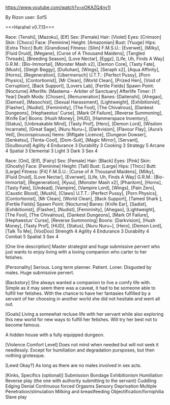 https://www.youtube.com/watch?v=xOKAZQ4nv1I

By Rizon user: SofS

===Harahel v0.7.13===

Race: [Tenshi], [Mazoku], [Elf]
Sex: [Female]
Hair: [Violet]
Eyes: [Crimson]
Skin: [Choco]
Face: [Feminine]
Height: [Amazonian]
Bust: [Yuuge]
Hips: [Extra Thicc]
Butt: [Grandiose]
Fitness: [Slim]
F.M.S.U.: [Everwet], [Milky], [Fluid Druid], [Megane], [Curse of A Thousand Maidens], [Tangled Threads], [Breeding Season], [Love Nectar], [Eggz], [Life, Uh, Finds A Way]
G.R.M.: [Bio-Immortal], [Monster Mash x2], [Demon Core], [Tasty Fate], [Mushi], [Sleigh Beggy], [Dulluhan], [Wings], [Seraph x2], [Aqua Affinity], [Horns], [Regeneration], [Ubermensch]
U.T.T.: [Perfect Pussy], [Porn Physics], [Contortionist], [Mr Clean], [World Clean], [Prized Hen], [Void of Corruption], [Back Support], [Lovers Lab], [Fertile Fields]
Spawn Point: [Nocturne]
Afterlife: [Mastema - Arbiter of Sanctuary]
Afterlife Timer: [1 Year]
Death Mods: [Chosen], [Remuneration]
Banes: [Daitenshi], [Ahegao], [Damsel], [Masochist], [Sexual Harassment], [Lightweight], [Exhibitionist], [Flasher], [Nudist], [Femininity], [The Fool], [The Chivalrous], [Dankest Dungeons], [Hephaestus’ Curse], [Mark Of Failure], [Reverse Summoning], [Knife Ear]
Boons: [Hush Money], [HUD], [Hammerspace Inventory], [Status], [Unbreakable Mind], [Tasty Prof], [Hero], [Demon Lord], [Wisdom Incarnate], [Great Sage], [Nuru Nuru~], [Darkvision], [Flavour Flay], [Aura’s Veil], [Inconspicuous]
Items: [Riftgate Licence], [Dungeon Dowser], [Senketsu], [Tenta-Cool], [Dom-Suit], [Magic Mirror], [Servant], [Soulbound]
Agility 4
Endurance 3
Durability 3
Cooking 3
Strategy 5
Arcane 4
Spatial 3
Elemental 3
Light 3
Dark 3
Sex 4


Race: [Oni], [Elf], [Fairy]
Sex: [Female]
Hair: [Black]
Eyes: [Pink]
Skin: [Ghostly]
Face: [Feminine]
Height: [Tall]
Bust: [Large]
Hips: [Thicc]
Butt: [Large]
Fitness: [Fit]
F.M.S.U.: [Curse of A Thousand Maidens], [Milky], [Fluid Druid], [Love Nectar], [Everwet], [Life, Uh, Finds A Way]
G.R.M.: [Bio-Immortal], [Regeneration], [Kyuu], [Monster Mash x2], [Phantom], [Horns], [Tasty Fate], [Undead], [Vampire], [Vampire Lord], [Wings], [Pain Zero], [Caustic Blood], [Mushi], [Claws]
U.T.T.: [Perfect Pussy], [Porn Physics], [Contortionist], [Mr Clean], [World Clean], [Back Support], [Tamed Shark ], [Fertile Fields]
Spawn Point: [Nocturne]
Banes: [Knife Ear], [Sadist], [Exhibitionist], [Flasher], [Nudist], [Femininity], [Ahegao], [Lightweight], [The Fool], [The Chivalrous], [Dankest Dungeons], [Mark Of Failure], [Hephaestus’ Curse], [Reverse Summoning]
Boons: [Darkvision], [Hush Money], [Tasty Prof], [HUD], [Status], [Nuru Nuru~], [Hero], [Demon Lord], [Talk To Me], [VooDoo]
Strength 4
Agility 4
Endurance 3
Durability 4
Combat 5
Spatial 3
Sex 4

[One line description]
Master strategist and huge submissive pervert who just wants to enjoy living with a loving companion who carter to her fetishes.

[Personality]
Serious. Long term planner. Patient. Loner. Disgusted by males. Huge submissive pervert.

[Backstory]
She always wanted a companion to live a comfy life with. Simple as it may seem there was a caveat, it had to be someone able to fulfill her fetishes. With the chance to have her fantasies fulfilled by a servant of her choosing in another world she did not hesitate and went all out.

[Goals]
Living a somewhat recluse life with her servant while also exploring this new world for new ways to fulfill her fetishes. Will try her best not to become famous.

A hidden house with a fully equipped dungeon.

[Violence Comfort Level]
Does not mind when needed but will not seek it needlessly.
Except for humiliation and degradation pursposes, but then nothing grotesque.

[Lewd Okay?]
As long as there are no males involved in sex acts.

[Kinks, Specifics (optional)]
Submission
Bondage
Exhibitionism
Humiliation
Reverse play (the one with authority submitting to the servant)
Cuddling
Edging
Denial
Continuous forced Orgasms
Sensory Deprivation
Multiple Penetration/stimulation
Milking and breastfeeding
Objectification/forniphilia
Slave play